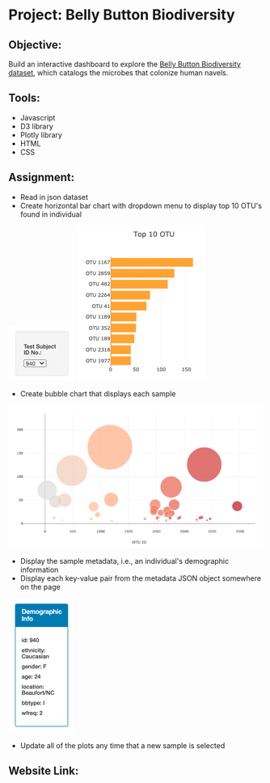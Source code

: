 # Project: Belly Button Biodiversity

## Objective:
Build an interactive dashboard to explore the [Belly Button Biodiversity dataset](http://robdunnlab.com/projects/belly-button-biodiversity/), which catalogs the microbes that colonize human navels.

## Tools:
* Javascript
* D3 library
* Plotly library
* HTML
* CSS 

## Assignment:
* Read in json dataset
* Create horizontal bar chart with dropdown menu to display top 10 OTU's found in individual

![drop_down](Images/drop_down.png)
![bar_chart](Images/bar_chart.png)

* Create bubble chart that displays each sample

![bubble_chart](Images/bubble_chart.png)

* Display the sample metadata, i.e., an individual's demographic information
* Display each key-value pair from the metadata JSON object somewhere on the page

![metadata](Images/metadata.png)

* Update all of the plots any time that a new sample is selected

## Website Link: